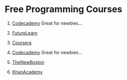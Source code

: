 # Free Programming Courses

1. [Codecademy](https://www.codecademy.com/) Great for newbies...

2. [FutureLearn](https://www.FutureLearn.com)

3. [Coursera](https://www.coursera.org/)

4. [Codecademy](https://www.codecademy.com/) Great for newbies...

5. [TheNewBoston](https://thenewboston.com/)

6. [KhanAcademy](https://www.khanacademy.org/)
